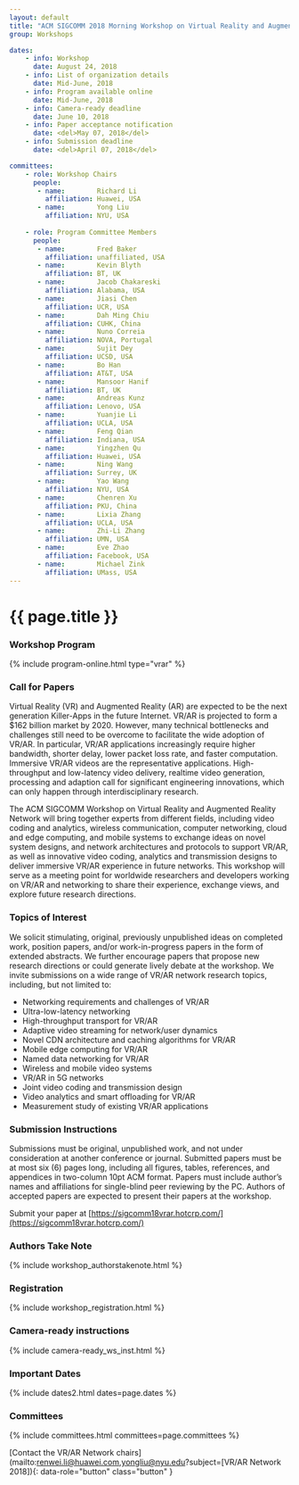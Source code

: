 ```yaml
---
layout: default
title: "ACM SIGCOMM 2018 Morning Workshop on Virtual Reality and Augmented Reality Network (VR/AR Network 2018)"
group: Workshops

dates:
    - info: Workshop
      date: August 24, 2018
    - info: List of organization details
      date: Mid-June, 2018
    - info: Program available online
      date: Mid-June, 2018
    - info: Camera-ready deadline
      date: June 10, 2018
    - info: Paper acceptance notification
      date: <del>May 07, 2018</del>
    - info: Submission deadline
      date: <del>April 07, 2018</del>

committees:
    - role: Workshop Chairs
      people:
       - name:        Richard Li
         affiliation: Huawei, USA
       - name:        Yong Liu
         affiliation: NYU, USA
    
    - role: Program Committee Members
      people:
       - name:        Fred Baker 
         affiliation: unaffiliated, USA
       - name:        Kevin Blyth
         affiliation: BT, UK	
       - name:        Jacob Chakareski
         affiliation: Alabama, USA
       - name:        Jiasi Chen
         affiliation: UCR, USA
       - name:        Dah Ming Chiu
         affiliation: CUHK, China
       - name:        Nuno Correia
         affiliation: NOVA, Portugal
       - name:        Sujit Dey 
         affiliation: UCSD, USA     
       - name:        Bo Han
         affiliation: AT&T, USA
       - name:        Mansoor Hanif
         affiliation: BT, UK
       - name:        Andreas Kunz
         affiliation: Lenovo, USA
       - name:        Yuanjie Li
         affiliation: UCLA, USA
       - name:        Feng Qian
         affiliation: Indiana, USA
       - name:        Yingzhen Qu
         affiliation: Huawei, USA
       - name:        Ning Wang
         affiliation: Surrey, UK
       - name:        Yao Wang
         affiliation: NYU, USA
       - name:        Chenren Xu
         affiliation: PKU, China
       - name:        Lixia Zhang
         affiliation: UCLA, USA
       - name:        Zhi-Li Zhang
         affiliation: UMN, USA
       - name:        Eve Zhao 
         affiliation: Facebook, USA
       - name:        Michael Zink
         affiliation: UMass, USA
---
```

<!--       
         status:      tbc
       - name:        Randall Stewart
         affiliation: Netflix, USA
       - name:        Michael Zink
         affiliation: University of Massachusetts, Amherst, USA
         status:      tbc
-->


# {{ page.title }}


### Workshop Program

{% include program-online.html type="vrar" %}

### Call for Papers
Virtual Reality (VR) and Augmented Reality (AR) are expected to be the next generation Killer-Apps in the future Internet. VR/AR is projected to form a $162 billion market by 2020. However, many technical bottlenecks and challenges still need to be overcome to facilitate the wide adoption of VR/AR. In particular, VR/AR applications increasingly require higher bandwidth, shorter delay, lower packet loss rate, and faster computation. Immersive VR/AR videos are the representative applications. High-throughput and low-latency video delivery, realtime video generation, processing and adaption call for significant engineering innovations, which can only happen through interdisciplinary research. 

The ACM SIGCOMM Workshop on Virtual Reality and Augmented Reality Network will bring together experts from different fields, including video coding and analytics, wireless communication, computer networking, cloud and edge computing, and mobile systems to exchange ideas on novel system designs, and network architectures and protocols to support VR/AR, as well as innovative video coding, analytics and transmission designs to deliver immersive VR/AR experience in future networks. This workshop will serve as a meeting point for worldwide researchers and developers working on VR/AR and networking to share their experience, exchange views, and explore future research directions.


### Topics of Interest
We solicit stimulating, original, previously unpublished ideas on completed work, position papers, and/or work-in-progress papers in the form of extended abstracts. We further encourage papers that propose new research directions or could generate lively debate at the workshop. We invite submissions on a wide range of VR/AR network research topics, including, but not limited to:
- Networking requirements and challenges of VR/AR
- Ultra-low-latency networking
- High-throughput transport for VR/AR
- Adaptive video streaming for network/user dynamics
- Novel CDN architecture and caching algorithms for VR/AR
- Mobile edge computing for VR/AR
- Named data networking for VR/AR
- Wireless and mobile video systems
- VR/AR in 5G networks
- Joint video coding and transmission design
- Video analytics and smart offloading for VR/AR
- Measurement study of existing VR/AR applications


### Submission Instructions
Submissions must be original, unpublished work, and not under consideration at another conference or journal. Submitted papers must be at most six (6) pages long, including all figures, tables, references, and appendices in two-column 10pt ACM format. Papers must include author’s names and affiliations for single-blind peer reviewing by the PC. Authors of accepted papers are expected to present their papers at the workshop. 

Submit your paper at [https://sigcomm18vrar.hotcrp.com/](https://sigcomm18vrar.hotcrp.com/)


### Authors Take Note
{% include workshop_authorstakenote.html %}


### Registration
{% include workshop_registration.html %}

### Camera-ready instructions
{% include camera-ready_ws_inst.html %}


### <i class="fa fa-calendar"></i> Important Dates

{% include dates2.html dates=page.dates %}


### Committees

{% include committees.html committees=page.committees %}

[Contact the VR/AR Network chairs](mailto:renwei.li@huawei.com,yongliu@nyu.edu?subject=[VR/AR Network 2018]){: data-role="button" class="button" }
